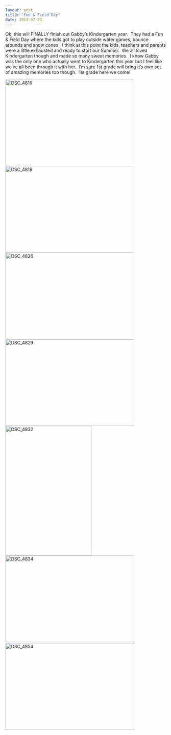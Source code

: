 ```yaml
---
layout: post
title: "Fun & Field Day"
date: 2013-07-23
---
```


<p>Ok, this will FINALLY finish out Gabby’s Kindergarten year.&#160; They had a Fun &amp; Field Day where the kids got to play outside water games, bounce arounds and snow cones.&#160; I think at this point the kids, teachers and parents were a little exhausted and ready to start our Summer.&#160; We all loved Kindergarten though and made so many sweet memories.&#160; I know Gabby was the only one who actually went to Kindergarten this year but I feel like we’ve all been through it with her.&#160; I’m sure 1st grade will bring it’s own set of amazing memories too though.&#160; 1st grade here we come!</p>  <p><a href="http://www.thepaladinos.com/image.axd?picture=Windows-Live-Writer/Field--Fun-Day/600CBAD1/DSC_4816.jpg" target="_blank"><img style="background-image: none; border-right-width: 0px; margin: 0px; padding-left: 0px; padding-right: 0px; display: inline; border-top-width: 0px; border-bottom-width: 0px; border-left-width: 0px; padding-top: 0px" title="DSC_4816" border="0" alt="DSC_4816" src="http://www.thepaladinos.com/image.axd?picture=Windows-Live-Writer/Field--Fun-Day/1CF16271/DSC_4816_thumb.jpg" width="404" height="270" /></a><a href="http://www.thepaladinos.com/image.axd?picture=Windows-Live-Writer/Field--Fun-Day/6FDC75A2/DSC_4819.jpg" target="_blank"><img style="background-image: none; border-right-width: 0px; margin: 0px; padding-left: 0px; padding-right: 0px; display: inline; border-top-width: 0px; border-bottom-width: 0px; border-left-width: 0px; padding-top: 0px" title="DSC_4819" border="0" alt="DSC_4819" src="http://www.thepaladinos.com/image.axd?picture=Windows-Live-Writer/Field--Fun-Day/0907F5A8/DSC_4819_thumb.jpg" width="404" height="270" /></a><a href="http://www.thepaladinos.com/image.axd?picture=Windows-Live-Writer/Field--Fun-Day/09E05B92/DSC_4826.jpg" target="_blank"><img style="background-image: none; border-right-width: 0px; margin: 0px; padding-left: 0px; padding-right: 0px; display: inline; border-top-width: 0px; border-bottom-width: 0px; border-left-width: 0px; padding-top: 0px" title="DSC_4826" border="0" alt="DSC_4826" src="http://www.thepaladinos.com/image.axd?picture=Windows-Live-Writer/Field--Fun-Day/5FC0D376/DSC_4826_thumb.jpg" width="404" height="270" /></a><a href="http://www.thepaladinos.com/image.axd?picture=Windows-Live-Writer/Field--Fun-Day/60993960/DSC_4829.jpg" target="_blank"><img style="background-image: none; border-right-width: 0px; margin: 0px; padding-left: 0px; padding-right: 0px; display: inline; border-top-width: 0px; border-bottom-width: 0px; border-left-width: 0px; padding-top: 0px" title="DSC_4829" border="0" alt="DSC_4829" src="http://www.thepaladinos.com/image.axd?picture=Windows-Live-Writer/Field--Fun-Day/44B82A35/DSC_4829_thumb.jpg" width="404" height="270" /></a><a href="http://www.thepaladinos.com/image.axd?picture=Windows-Live-Writer/Field--Fun-Day/0C79B31D/DSC_4832.jpg" target="_blank"><img style="background-image: none; border-right-width: 0px; margin: 0px; padding-left: 0px; padding-right: 0px; display: inline; border-top-width: 0px; border-bottom-width: 0px; border-left-width: 0px; padding-top: 0px" title="DSC_4832" border="0" alt="DSC_4832" src="http://www.thepaladinos.com/image.axd?picture=Windows-Live-Writer/Field--Fun-Day/16222153/DSC_4832_thumb.jpg" width="270" height="404" /></a><a href="http://www.thepaladinos.com/image.axd?picture=Windows-Live-Writer/Field--Fun-Day/690D3484/DSC_4834.jpg" target="_blank"><img style="background-image: none; border-right-width: 0px; margin: 0px; padding-left: 0px; padding-right: 0px; display: inline; border-top-width: 0px; border-bottom-width: 0px; border-left-width: 0px; padding-top: 0px" title="DSC_4834" border="0" alt="DSC_4834" src="http://www.thepaladinos.com/image.axd?picture=Windows-Live-Writer/Field--Fun-Day/7B85AB06/DSC_4834_thumb.jpg" width="404" height="270" /></a>&#160;&#160;&#160;&#160;&#160; <br /><a href="http://www.thepaladinos.com/image.axd?picture=Windows-Live-Writer/Field--Fun-Day/1C791DAE/DSC_4854.jpg" target="_blank"><img style="background-image: none; border-right-width: 0px; padding-left: 0px; padding-right: 0px; display: inline; border-top-width: 0px; border-bottom-width: 0px; border-left-width: 0px; padding-top: 0px" title="DSC_4854" border="0" alt="DSC_4854" src="http://www.thepaladinos.com/image.axd?picture=Windows-Live-Writer/Field--Fun-Day/71812FA8/DSC_4854_thumb.jpg" width="404" height="270" /></a></p>
